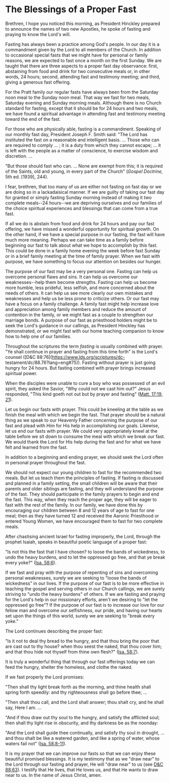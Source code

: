 # The Blessings of a Proper Fast

Brethren, I hope you noticed this morning, as President Hinckley prepared to
announce the names of two new Apostles, he spoke of fasting and praying to
know the Lord's will.

Fasting has always been a practice among God's people. In our day it is a
commandment given by the Lord to all members of the Church. In addition to
occasional special fasts that we might have for personal or family reasons, we
are expected to fast once a month on the first Sunday. We are taught that
there are three aspects to a proper fast day observance: first, abstaining
from food and drink for two consecutive meals or, in other words, 24 hours;
second, attending fast and testimony meeting; and third, giving a generous
fast offering.

For the Pratt family our regular fasts have always been from the Saturday noon
meal to the Sunday noon meal. That way we fast for two meals, Saturday evening
and Sunday morning meals. Although there is no Church standard for fasting,
except that it should be for 24 hours and two meals, we have found a spiritual
advantage in attending fast and testimony meeting toward the end of the fast.

For those who are physically able, fasting is a commandment. Speaking of our
monthly fast day, President Joseph F. Smith said: "The Lord has instituted the
fast on a reasonable and intelligent basis. ... Those who can are required to
comply ... ; it is a duty from which they cannot escape; ... it is left with the
people as a matter of conscience, to exercise wisdom and discretion. ...

"But those should fast who can. ... None are exempt from this; it is required of
the Saints, old and young, in every part of the Church" (_Gospel Doctrine,_
5th ed. [1939], 244).

I fear, brethren, that too many of us are either not fasting on fast day or we
are doing so in a lackadaisical manner. If we are guilty of taking our fast
day for granted or simply fasting Sunday morning instead of making it two
complete meals--24 hours--we are depriving ourselves and our families of the
choice spiritual experiences and blessings that can come from a true fast.

If all we do is abstain from food and drink for 24 hours and pay our fast
offering, we have missed a wonderful opportunity for spiritual growth. On the
other hand, if we have a special purpose in our fasting, the fast will have
much more meaning. Perhaps we can take time as a family before beginning our
fast to talk about what we hope to accomplish by this fast. This could be done
in a family home evening the week before fast Sunday or in a brief family
meeting at the time of family prayer. When we fast with purpose, we have
something to focus our attention on besides our hunger.

The purpose of our fast may be a very personal one. Fasting can help us
overcome personal flaws and sins. It can help us overcome our weaknesses--help
them become strengths. Fasting can help us become more humble, less prideful,
less selfish, and more concerned about the needs of others. It can help us see
more clearly our own mistakes and weaknesses and help us be less prone to
criticize others. Or our fast may have a focus on a family challenge. A family
fast might help increase love and appreciation among family members and reduce
the amount of contention in the family, or we might fast as a couple to
strengthen our marriage bonds. A purpose of our fast as priesthood holders
might be to seek the Lord's guidance in our callings, as President Hinckley
has demonstrated, or we might fast with our home teaching companion to know
how to help one of our families.

Throughout the scriptures the term _fasting_ is usually combined with prayer.
"Ye shall continue in prayer and fasting from this time forth" is the Lord's
counsel ([D&amp;C 88:76](https://www.lds.org/scriptures/dc-
testament/dc/88.76?lang=eng#75)). Fasting without prayer is just going hungry
for 24 hours. But fasting combined with prayer brings increased spiritual
power.

When the disciples were unable to cure a boy who was possessed of an evil
spirit, they asked the Savior, "Why could not we cast him out?" Jesus
responded, "This kind goeth not out but by prayer and fasting" ([Matt. 17:19,
21](https://www.lds.org/scriptures/nt/matt/17.19%2C21?lang=eng#18)).

Let us begin our fasts with prayer. This could be kneeling at the table as we
finish the meal with which we begin the fast. That prayer should be a natural
thing as we speak to our Heavenly Father concerning the purpose of our fast
and plead with Him for His help in accomplishing our goals. Likewise, let us
end our fasts with prayer. We could very appropriately kneel at the table
before we sit down to consume the meal with which we break our fast. We would
thank the Lord for His help during the fast and for what we have felt and
learned from the fast.

In addition to a beginning and ending prayer, we should seek the Lord often in
personal prayer throughout the fast.

We should not expect our young children to fast for the recommended two meals.
But let us teach them the principles of fasting. If fasting is discussed and
planned in a family setting, the small children will be aware that their
parents and older siblings are fasting, and they will understand the purpose
of the fast. They should participate in the family prayers to begin and end
the fast. This way, when they reach the proper age, they will be eager to fast
with the rest of the family. In our family, we have done this by encouraging
our children between 8 and 12 years of age to fast for one meal; then as they
have turned 12 and received the Aaronic Priesthood or entered Young Women, we
have encouraged them to fast for two complete meals.

After chastising ancient Israel for fasting improperly, the Lord, through the
prophet Isaiah, speaks in beautiful poetic language of a proper fast:

"Is not this the fast that I have chosen? to loose the bands of wickedness, to
undo the heavy burdens, and to let the oppressed go free, and that ye break
every yoke?" ([Isa.
58:6](https://www.lds.org/scriptures/ot/isa/58.6?lang=eng#5)).

If we fast and pray with the purpose of repenting of sins and overcoming
personal weaknesses, surely we are seeking to "loose the bands of wickedness"
in our lives. If the purpose of our fast is to be more effective in teaching
the gospel and serving others in our Church callings, we are surely striving
to "undo the heavy burdens" of others. If we are fasting and praying for the
Lord's help in our missionary efforts, aren't we desiring to "let the
oppressed go free"? If the purpose of our fast is to increase our love for our
fellow man and overcome our selfishness, our pride, and having our hearts set
upon the things of this world, surely we are seeking to "break every yoke."

The Lord continues describing the proper fast:

"Is it not to deal thy bread to the hungry, and that thou bring the poor that
are cast out to thy house? when thou seest the naked, that thou cover him; and
that thou hide not thyself from thine own flesh?" ([Isa.
58:7](https://www.lds.org/scriptures/ot/isa/58.7?lang=eng#6)).

It is truly a wonderful thing that through our fast offerings today we can
feed the hungry, shelter the homeless, and clothe the naked.

If we fast properly the Lord promises:

"Then shall thy light break forth as the morning, and thine health shall
spring forth speedily: and thy righteousness shall go before thee; ...

"Then shalt thou call, and the Lord shall answer; thou shalt cry, and he shall
say, Here I am. ...

"And if thou draw out thy soul to the hungry, and satisfy the afflicted soul;
then shall thy light rise in obscurity, and thy darkness be as the noonday:

"And the Lord shall guide thee continually, and satisfy thy soul in drought, ...
and thou shalt be like a watered garden, and like a spring of water, whose
waters fail not" ([Isa.
58:8-11](https://www.lds.org/scriptures/ot/isa/58.8-11?lang=eng#7)).

It is my prayer that we can improve our fasts so that we can enjoy these
beautiful promised blessings. It is my testimony that as we "draw near" to the
Lord through our fasting and prayer, He will "draw near" to us (see [D&amp;C
88:63](https://www.lds.org/scriptures/dc-testament/dc/88.63?lang=eng#62)). I
testify that He lives, that He loves us, and that He wants to draw near to us.
In the name of Jesus Christ, amen.

